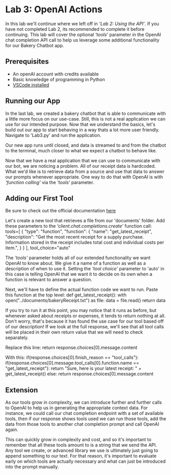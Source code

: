 # Lab 3: OpenAI Actions
In this lab we'll continue where we left off in _'Lab 2: Using the API'_. If you have not completed Lab 2, its recommended to complete it before continuing. This lab will cover the optional _'tools'_ parameter in the OpenAI chat completion API call to help us leverage some additional functionality for our Bakery Chatbot app. 

## Prerequisites
* An openAI account with credits available
* Basic knowledge of programming in Python
* [VSCode installed](https://code.visualstudio.com/download)

## Running our App
In the last lab, we created a bakery chatbot that is able to communicate with a little more focus on our use-case. Still, this is not a real application we can use for our intended purpose. Now that we understand the basics, let's build out our app to start behaving in a way thats a lot more user friendly. Navigate to 'Lab3.py' and run the application.

Our new app runs until closed, and data is streamed to and from the chatbot to the terminal, much closer to what we expect a chatbot to behave like.

Now that we have a real application that we can use to communicate with our bot, we are noticing a problem. All of our receipt data is hardcoded. What we'd like is to retrieve data from a source and use that data to answer our prompts whenever appropriate. One way to do that with OpenAI is with _'function calling'_ via the _'tools'_ parameter.

## Adding our First Tool
Be sure to check out the official documentation [here](https://platform.openai.com/docs/guides/function-calling)

Let's create a new tool that retrieves a file from our 'documents' folder. 
Add these parameters to the _'client.chat.completions.create'_ function call:
    tools=[
      {
        "type": "function",
        "function": {
          "name": "get_latest_receipt",
          "description": "Get the most recent receipt for a supply purchase. Information stored in the receipt includes total cost and individual costs per item.",
        }
      }
    ],
    tool_choice="auto"

The _'tools'_ parameter holds all of our extended functionality we want OpenAI to know about. We give it a name of a function as well as a description of when to use it. Setting the _'tool choice'_ parameter to 'auto' in this case is telling OpenAI that we want it to decide on its own when a function is relevant to answer a question.

Next, we'll have to define the actual function code we want to run. Paste this function at the top level:
    def get_latest_receipt():
    with open("../documents/bakeryReceipt.txt") as file:
        data = file.read()
    return data

If you try to run it at this point, you may notice that it runs as before, but whenever asked about receipts or expenses, it tends to return nothing at all. Don't worry, that's because it has found the use case for our tool based off of our description! If we look at the full response, we'll see that all tool calls will be placed in their own return value that we will need to check separately. 

Replace this line:
    return response.choices[0].message.content

With this:
    if(response.choices[0].finish_reason == "tool_calls"):
        if(response.choices[0].message.tool_calls[0].function.name == "get_latest_receipt"):
            return "Sure, here is your latest receipt: " + get_latest_receipt()
    else:
        return response.choices[0].message.content


## Extension 
As our tools grow in complexity, we can introduce further and further calls to OpenAI to help us in generating the appropriate context data. For instance, we could call our chat completion endpoint with a set of available tools, then if our response shows tools used we can run those tools, add the data from those tools to another chat completion prompt and call OpenAI again.

This can quickly grow in complexity and cost, and so it's important to remember that all these tools amount to is a string that we send the API. Any tool we create, or advanced library we use is ultimately just going to append something to our text. For that reason, it's important to evaluate early on which tools are actually necessary and what can just be introduced into the prompt manually. 